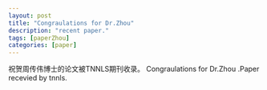 ```yaml
---
layout: post
title: "Congraulations for Dr.Zhou"
description: "recent paper."
tags: [paperZhou]
categories: [paper]
---
```

祝贺周传伟博士的论文被TNNLS期刊收录。
Congraulations for  Dr.Zhou .Paper recevied by tnnls.
